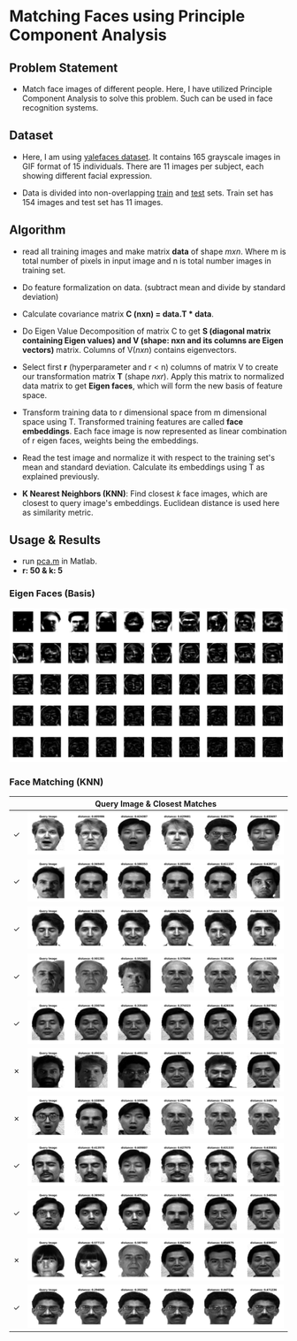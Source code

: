 # Matching Faces using Principle Component Analysis

## Problem Statement
- Match face images of different people. Here, I have utilized Principle Component Analysis to solve this problem. Such can be used in face recognition systems.

## Dataset
- Here, I am using [yalefaces dataset](http://cvc.cs.yale.edu/cvc/projects/yalefaces/yalefaces.html). It contains 165 grayscale images in GIF format of 15 individuals. There are 11 images per subject, each showing different facial expression.

- Data is divided into non-overlapping [train](./train/) and [test](./test/) sets. Train set has 154 images and test set has 11 images.

## Algorithm

* read all training images and make matrix **data** of shape *mxn*. Where m is total number of pixels in input image and n is total number images in training set.

- Do feature formalization on data. (subtract mean and divide by standard deviation)

- Calculate covariance matrix **C (nxn) = data.T * data**.

- Do Eigen Value Decomposition of matrix C to get **S (diagonal matrix containing Eigen values) and V (shape: nxn and its columns are Eigen vectors)** matrix. Columns of V(*nxn*) contains eigenvectors.

- Select first **r** (hyperparameter and r \< n) columns of matrix V to create our transformation matrix **T** (shape *nxr*). Apply this matrix to normalized data matrix to get **Eigen faces**, which will form the new basis of feature space. 

- Transform training data to r dimensional space from m dimensional space using T. Transformed training features are called **face embeddings**. Each face image is now represented as linear combination of r eigen faces, weights being the embeddings.

- Read the test image and normalize it with respect to the training set's mean and standard deviation. Calculate its embeddings using T as explained previously.

- **K Nearest Neighbors (KNN)**: Find closest *k* face images, which are closest to query image's embeddings. Euclidean distance is used here as similarity metric.

## Usage & Results
- run [pca.m](./pca.m) in Matlab.
- **r: 50 & k: 5**

### Eigen Faces (Basis)

![](./results/eigenfaces.jpg)

### Face Matching (KNN)

|  | Query Image & Closest Matches |
|-|-|
| &check; | ![](./results/1.jpg) |
| &check; | ![](./results/2.jpg) |
| &check; | ![](./results/3.jpg) |
| &check; | ![](./results/4.jpg) |
| &check; | ![](./results/5.jpg) |
| &cross; | ![](./results/6.jpg) |
| &cross; | ![](./results/7.jpg) |
| &check; | ![](./results/8.jpg) |
| &check; | ![](./results/9.jpg) |
| &cross; | ![](./results/10.jpg) |
| &check; | ![](./results/11.jpg) |